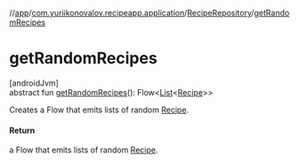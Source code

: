 //[app](../../../index.md)/[com.yuriikonovalov.recipeapp.application](../index.md)/[RecipeRepository](index.md)/[getRandomRecipes](get-random-recipes.md)

# getRandomRecipes

[androidJvm]\
abstract fun [getRandomRecipes](get-random-recipes.md)(): Flow&lt;[List](https://kotlinlang.org/api/latest/jvm/stdlib/kotlin.collections/-list/index.html)&lt;[Recipe](../../com.yuriikonovalov.recipeapp.application.entities/-recipe/index.md)&gt;&gt;

Creates a Flow that emits lists of random [Recipe](../../com.yuriikonovalov.recipeapp.application.entities/-recipe/index.md).

#### Return

a Flow that emits lists of random [Recipe](../../com.yuriikonovalov.recipeapp.application.entities/-recipe/index.md).
